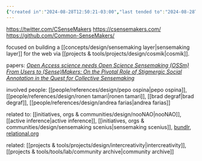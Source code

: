 ```yaml
---
{"created in":"2024-08-28T12:50:21-03:00","last tended to":"2024-08-28T12:54:03-03:00","tags":["community","socialsensemaking","openknowledge","organization","sensemaking","research"],"relevancescore":96,"created":"2024-08-28T12:50:21.204-03:00","updated":"2025-06-24T17:25:47.995-03:00","notestage":["🌱"],"dg-publish":true,"permalink":"/initiatives-orgs-and-communities/design/common-sensemakers/","dgPassFrontmatter":true}
---
```


https://twitter.com/CSenseMakers
https://csensemakers.com/
https://github.com/Common-SenseMakers/

focused on building a [[concepts/design/sensemaking layer\|sensemaking layer]] for the web via [[projects & tools/projects/design/cosmik\|cosmik]].

papers:
*[Open Access science needs Open Science Sensemaking (OSSm)](https://osf.io/preprints/metaarxiv/9nb3u_v1)*
*[From Users to (Sense)Makers: On the Pivotal Role of Stigmergic Social Annotation in the Quest for Collective Sensemaking](https://arxiv.org/abs/2205.06345)*

involved people: [[people/references/design/pepo ospina\|pepo ospina]], [[people/references/design/ronen tamari\|ronen tamari]], [[brad degraf\|brad degraf]], [[people/references/design/andrea farias\|andrea farias]]

related to: [[initiatives, orgs & communities/design/nooNAO\|nooNAO]], [[active inference\|active inference]], [[initiatives, orgs & communities/design/sensemaking scenius\|sensemaking scenius]], [bundlr](https://www.bundlrco.com/), [relational.org](https://www.relational.org/)

related: [[projects & tools/projects/design/intercreativity\|intercreativity]], [[projects & tools/tools/lab/community archive\|community archive]]
